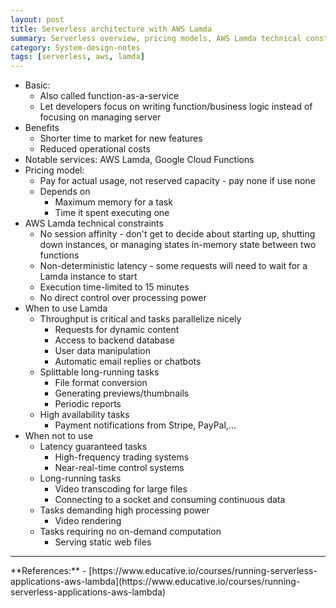 ```yaml
---
layout: post
title: Serverless architecture with AWS Lamda
summary: Serverless overview, pricing models, AWS Lamda technical constraints.
category: System-design-notes
tags: [serverless, aws, lamda]
---
```


- Basic:
  - Also called function-as-a-service
  - Let developers focus on writing function/business logic instead of focusing on managing server
- Benefits
  - Shorter time to market for new features
  - Reduced operational costs
- Notable services: AWS Lamda, Google Cloud Functions
- Pricing model:
  - Pay for actual usage, not reserved capacity - pay none if use none
  - Depends on
    - Maximum memory for a task
    - Time it spent executing one
- AWS Lamda technical constraints
  - No session affinity - don't get to decide about starting up, shutting down instances, or managing states in-memory state between two functions
  - Non-deterministic latency - some requests will need to wait for a Lamda instance to start
  - Execution time-limited to 15 minutes
  - No direct control over processing power
- When to use Lamda
  - Throughput is critical and tasks parallelize nicely
    - Requests for dynamic content
    - Access to backend database
    - User data manipulation
    - Automatic email replies or chatbots
  - Splittable long-running tasks
    - File format conversion
    - Generating previews/thumbnails
    - Periodic reports
  - High availability tasks
    - Payment notifications from Stripe, PayPal,...
- When not to use
  - Latency guaranteed tasks
    - High-frequency trading systems
    - Near-real-time control systems
  - Long-running tasks
    - Video transcoding for large files
    - Connecting to a socket and consuming continuous data
  - Tasks demanding high processing power
    - Video rendering
  - Tasks requiring no on-demand computation
    - Serving static web files

<hr>
**References:**
- [https://www.educative.io/courses/running-serverless-applications-aws-lambda](https://www.educative.io/courses/running-serverless-applications-aws-lambda)
